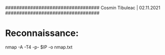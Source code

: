 ##################################
		Cosmin Tibuleac | 02.11.2021
##################################


# Reconnaissance:

nmap -A -T4 -p- $IP -o nmap.txt

 
 